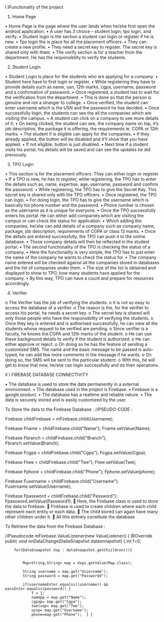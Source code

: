 I )Functionality of the project

1.	Home Page

•	 Home Page is the page where the user lands when he/she first open the android application.
•	A user has 3 choice – student login, tpo login, and verify.
•	Student login is the section a student can login or register if he is new.
•	Tpo login the is place for all the placement officers. 
•	They can create a new profile.
•	They need a secret key to register. The secret key is shared only with them.
•	The verify section is for a teacher from the department. He has the responsibility to verify the students.


2.	 Student Login

•	Student Login is place for the students who are applying for a company.
•	Student here have to first login or register.
•	While registering they have to provide details such as name, usn, 12th marks, cgpa, username, password and a confirmation of password.
•	Once registered, a student has to wait for the verification from the department.
•	This is done so that the person is genuine and not a stranger to college.
•	Once verified, the student can enter username which is the USN and the password he has decided.
•	Once successfully login, the students can see the all the companies which are visiting the campus.
•	A student can click on a company to see more details of it.
•	On being clicked, the student can see, the company name on top, it’s job description,  the package it is offering, the requirements ie. CGPA or 12th marks.
•	The student if is eligible can apply for the companies. 
•	If they already applied, the button will be disabled and it’ll show that you have applied.
•	If not eligible, button is just disabled.
•	Next time if a student visits his portal, his details will be saved and can see the updates he did previously. 

3.	TPO Login

•	This section is for the placement officers. They can either login or register. 
•	If a TPO is new, he has to register, while registering, the TPO has to enter the details such as, name, expertise, age, username, password and confirm the password.
•	While registering, the TPO has to give the Secret Key. This secret key is shared only with the TPO officers.
•	Once registered, the TPO can login.
•	For doing login, the TPO has to give the username which is basically his phone number and the password.
•	Phone number is chosen as the username as it is unique for everyone.
•	Once the TPO successfully enters his portal. He can either add companies which are visiting the campus or can check the status for application.
•	Which adding the companies, he/she can add details of a company such as company name, package, job description, requirements of CGPA or class 12 marks. 
•	Once the details are entered successfully, the TPO can push it to the online database.
•	Those company details will then be reflected in the student portal.
•	The second functionality of the TPO is checking the status of a company. 
•	Here the functionality is very simple, the TPO has to just enter the name of the company he wants to check the status for.
•	The company name entered will be checked against all the companies stored in databases and the list of companies under them.
•	The size of the list is obtained and displayed to show to TPO, how many students have applied for the company.
•	By this way, TPO can have a count and prepare for resources accordingly.



4.	Verifier

o	 The Verifier has the job of verifying the students.
o	 It is not so easy to access the database of a verifier.
o	 The reason is the, for the verifier to access his portal, he needs a secret key.
o	 The secret key is shared will only those people who have the responsibility of verifying the students.
o	 Once they key is entered and is authorised successfully, he can view all the students whose request to be verified are pending.
o	 Since verifier is a faculty, he knows the CGPA and 12th marks of the student. 
o	 He can use these background details to verify if the student is authorized.
o	 He can either approve or reject.
o	 On doing so he has the feature of sending a customized SMS. The name and the basic message to be passed is auto-typed, he can add few more comments in the message if he wants.
o	 On doing so, the SMS will be sent to the particular student.
o	 With this, he will get to know that now, he/she can login successfully and do their operations.


 

II ) FIREBASE DATABASE CONNECTIVITY 

•	The database is used to store the data permanently in a external environment.
•	The database used in the project is Firebase.
•	Firebase is a google product.
•	The database has a realtime and reliable nature.
•	The data is securely stored and is easily customized by the user.

To Store the data to the Firebase Database : 
//PSEUDO-CODE :

Firebase childFirebase = mFirebase.child(Username);

Firebase Fname = childFirebase.child("Name");
Fname.setValue(Name);

Firebase Fbranch = childFirebase.child("Branch");
Fbranch.setValue(Branch);

Firebase Fcgpa = childFirebase.child("Cgpa");
Fcgpa.setValue(Cgpa);

Firebase Ftwe = childFirebase.child("Twe");
Ftwe.setValue(Twe);

Firebase Fphone = childFirebase.child("Phone");
Fphone.setValue(phone);

Firebase Fusername = childFirebase.child("Username");
Fusername.setValue(Username);

Firebase Fpassword = childFirebase.child("Password");
Fpassword.setValue(Password1);
	Here, the Firebase class is used to store the data to firebase.
	Firebase is used to create children where each child represent each entity or each data. 
	The child stored can again have many other children under it.
	All this entirely constitute the database


To Retrieve the data from the Firebase Database : 

//Pseudocode
mFirebase.ValueListener(new ValueListener() {
    @Override
    public void onDataChange(DatiaSnapshot datasnnapshot) {
        int f=0;

        for(DataSnaapshot dsp : dataSnaapshot.getChiildren()){


            Map<String,String> map = dspi.getValue(Map.class);

            String username = map.get("Usiername");
            String password = map.get("Passwordd");

            if(usernameEnter.equalss((username)) && passEnter.equalss(password)) {
                f = 1;
                namepp = map.get("Name");
                cgpap= map.get("Cgpa");
                twelvep= map.get("Twe");
                usnp= map.get("Username");
                phone=map.get("Phone");  } }
